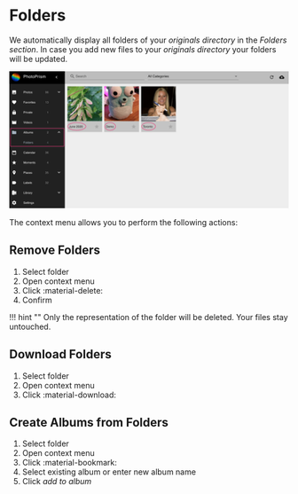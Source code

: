 # Folders #
We automatically display all folders of your *originals directory* in the *Folders section*.
In case you add new files to your *originals directory* your folders will be updated.

![Screenshot](img/folders-1.png)

The context menu allows you to perform the following actions:

## Remove Folders ##
1. Select folder
2. Open context menu
3. Click :material-delete:
4. Confirm

!!! hint ""
    Only the representation of the folder will be deleted. Your files stay untouched.

## Download Folders ##
1. Select folder
2. Open context menu
3. Click :material-download:

## Create Albums from Folders ##
1. Select folder
2. Open context menu
3. Click :material-bookmark:
4. Select existing album or enter new album name
5. Click *add to album*
